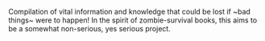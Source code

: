 Compilation of vital information and knowledge that could be lost if ~bad things~ were to happen! In the spirit of zombie-survival books, this aims to be a somewhat non-serious, yes serious project.